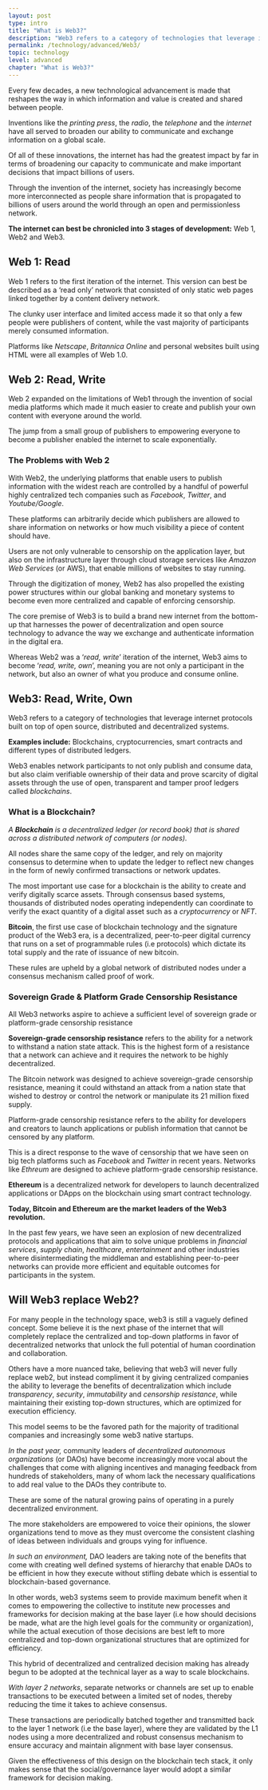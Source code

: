 ```yaml
---
layout: post
type: intro
title: "What is Web3?"
description: "Web3 refers to a category of technologies that leverage internet protocols built on top of open source, distributed and decentralized systems."
permalink: /technology/advanced/Web3/
topic: technology
level: advanced
chapter: "What is Web3?"
---
```


<p></p>

Every few decades, a new technological advancement is made that reshapes the way in which information and value is created and shared between people.

Inventions like the _printing press_, the _radio_, the _telephone_ and the _internet_ have all served to broaden our ability to communicate and exchange information on a global scale.

Of all of these innovations, the internet has had the greatest impact by far in terms of broadening our capacity to communicate and make important decisions that impact billions of users.

Through the invention of the internet, society has increasingly become more interconnected as people share information that is propagated to billions of users around the world through an open and permissionless network.

**The internet can best be chronicled into 3 stages of development:** Web 1, Web2 and Web3.

## Web 1: Read

Web 1 refers to the first iteration of the internet. This version can best be described as a ‘read only’ network that consisted of only static web pages linked together by a content delivery network.

The clunky user interface and limited access made it so that only a few people were publishers of content, while the vast majority of participants merely consumed information.

Platforms like _Netscape_, _Britannica Online_ and personal websites built using HTML were all examples of Web 1.0.

## Web 2: Read, Write

Web 2 expanded on the limitations of Web1 through the invention of social media platforms which made it much easier to create and publish your own content with everyone around the world.

The jump from a small group of publishers to empowering everyone to become a publisher enabled the internet to scale exponentially.

### The Problems with Web 2

With Web2, the underlying platforms that enable users to publish information with the widest reach are controlled by a handful of powerful highly centralized tech companies such as _Facebook_, _Twitter_, and _Youtube/Google_.

These platforms can arbitrarily decide which publishers are allowed to share information on networks or how much visibility a piece of content should have.

Users are not only vulnerable to censorship on the application layer, but also on the infrastructure layer through cloud storage services like _Amazon Web Services_ (or AWS), that enable millions of websites to stay running.

Through the digitization of money, Web2 has also propelled the existing power structures within our global banking and monetary systems to become even more centralized and capable of enforcing censorship.

The core premise of Web3 is to build a brand new internet from the bottom-up that harnesses the power of decentralization and open source technology to advance the way we exchange and authenticate information in the digital era.

Whereas Web2 was a ‘_read, write_’ iteration of the internet, Web3 aims to become ‘_read, write, own_’, meaning you are not only a participant in the network, but also an owner of what you produce and consume online.

## Web3: Read, Write, Own

Web3 refers to a category of technologies that leverage internet protocols built on top of open source, distributed and decentralized systems.

**Examples include:** Blockchains, cryptocurrencies, smart contracts and different types of distributed ledgers.

Web3 enables network participants to not only publish and consume data, but also claim verifiable ownership of their data and prove scarcity of digital assets through the use of open, transparent and tamper proof ledgers called _blockchains_.

### What is a Blockchain?

_A **Blockchain** is a decentralized ledger (or record book) that is shared across a distributed network of computers (or nodes)._

All nodes share the same copy of the ledger, and rely on majority consensus to determine when to update the ledger to reflect new changes in the form of newly confirmed transactions or network updates.

The most important use case for a blockchain is the ability to create and verify digitally scarce assets. Through consensus based systems, thousands of distributed nodes operating independently can coordinate to verify the exact quantity of a digital asset such as a _cryptocurrency_ or _NFT_.

**Bitcoin**, the first use case of blockchain technology and the signature product of the Web3 era, is a decentralized, peer-to-peer digital currency that runs on a set of programmable rules (i.e protocols) which dictate its total supply and the rate of issuance of new bitcoin.

These rules are upheld by a global network of distributed nodes under a consensus mechanism called proof of work.

### Sovereign Grade & Platform Grade Censorship Resistance

All Web3 networks aspire to achieve a sufficient level of sovereign grade or platform-grade censorship resistance

**Sovereign-grade censorship resistance** refers to the ability for a network to withstand a nation state attack. This is the highest form of a resistance that a network can achieve and it requires the network to be highly decentralized.

The Bitcoin network was designed to achieve sovereign-grade censorship resistance, meaning it could withstand an attack from a nation state that wished to destroy or control the network or manipulate its 21 million fixed supply.

Platform-grade censorship resistance refers to the ability for developers and creators to launch applications or publish information that cannot be censored by any platform.

This is a direct response to the wave of censorship that we have seen on big tech platforms such as _Facebook_ and _Twitter_ in recent years. Networks like _Ethreum_ are designed to achieve platform-grade censorship resistance.

**Ethereum** is a decentralized network for developers to launch decentralized applications or DApps on the blockchain using smart contract technology.

**Today, Bitcoin and Ethereum are the market leaders of the Web3 revolution.**

In the past few years, we have seen an explosion of new decentralized protocols and applications that aim to solve unique problems in _financial services_, _supply chain_, _healthcare_, _entertainment_ and other industries where disintermediating the middleman and establishing peer-to-peer networks can provide more efficient and equitable outcomes for participants in the system.

## Will Web3 replace Web2?

For many people in the technology space, web3 is still a vaguely defined concept. Some believe it is the next phase of the internet that will completely replace the centralized and top-down platforms in favor of decentralized networks that unlock the full potential of human coordination and collaboration.

Others have a more nuanced take, believing that web3 will never fully replace web2, but instead compliment it by giving centralized companies the ability to leverage the benefits of decentralization which include _transparency_, _security_, _immutability_ and _censorship resistance_, while maintaining their existing top-down structures, which are optimized for execution efficiency.

This model seems to be the favored path for the majority of traditional companies and increasingly some web3 native startups.

_In the past year,_ community leaders of _decentralized autonomous organizations_ (or DAOs) have become increasingly more vocal about the challenges that come with aligning incentives and managing feedback from hundreds of stakeholders, many of whom lack the necessary qualifications to add real value to the DAOs they contribute to.

These are some of the natural growing pains of operating in a purely decentralized environment.

The more stakeholders are empowered to voice their opinions, the slower organizations tend to move as they must overcome the consistent clashing of ideas between individuals and groups vying for influence.

_In such an environment,_ DAO leaders are taking note of the benefits that come with creating well defined systems of hierarchy that enable DAOs to be efficient in how they execute without stifling debate which is essential to blockchain-based governance.

In other words, web3 systems seem to provide maximum benefit when it comes to empowering the collective to institute new processes and frameworks for decision making at the base layer (i.e how should decisions be made, what are the high level goals for the community or organization), while the actual execution of those decisions are best left to more centralized and top-down organizational structures that are optimized for efficiency.

This hybrid of decentralized and centralized decision making has already begun to be adopted at the technical layer as a way to scale blockchains.

_With layer 2 networks_, separate networks or channels are set up to enable transactions to be executed between a limited set of nodes, thereby reducing the time it takes to achieve consensus.

These transactions are periodically batched together and transmitted back to the layer 1 network (i.e the base layer), where they are validated by the L1 nodes using a more decentralized and robust consensus mechanism to ensure accuracy and maintain alignment with base layer consensus.

Given the effectiveness of this design on the blockchain tech stack, it only makes sense that the social/governance layer would adopt a similar framework for decision making.
